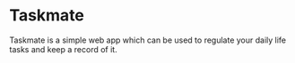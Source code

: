 # Taskmate
Taskmate is a simple web app which can be used to regulate your daily life tasks and keep a record of it.
